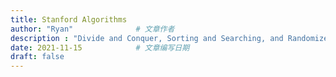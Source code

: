 ```yaml
---
title: Stanford Algorithms
author: "Ryan"              # 文章作者
description : "Divide and Conquer, Sorting and Searching, and Randomized Algorithms"    # 文章描述信息
date: 2021-11-15            # 文章编写日期
draft: false
---
```

